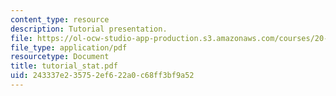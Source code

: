 ```yaml
---
content_type: resource
description: Tutorial presentation.
file: https://ol-ocw-studio-app-production.s3.amazonaws.com/courses/20-410j-molecular-cellular-and-tissue-biomechanics-be-410j-spring-2003/243337e235752ef622a0c68ff3bf9a52_tutorial_stat.pdf
file_type: application/pdf
resourcetype: Document
title: tutorial_stat.pdf
uid: 243337e2-3575-2ef6-22a0-c68ff3bf9a52
---
```

